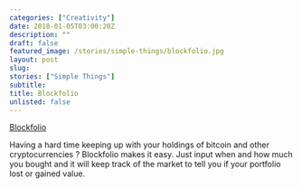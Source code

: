 ```yaml
---
categories: ["Creativity"]
date: 2018-01-05T03:00:20Z
description: ""
draft: false
featured_image: /stories/simple-things/blockfolio.jpg
layout: post
slug:
stories: ["Simple Things"]
subtitle: 
title: Blockfolio
unlisted: false
---
```


[Blockfolio](https://www.blockfolio.com/)

Having a hard time keeping up with your holdings of bitcoin and other cryptocurrencies ? Blockfolio makes it easy. Just input when and how much you bought and it will keep track of the market to tell you if your portfolio lost or gained value.